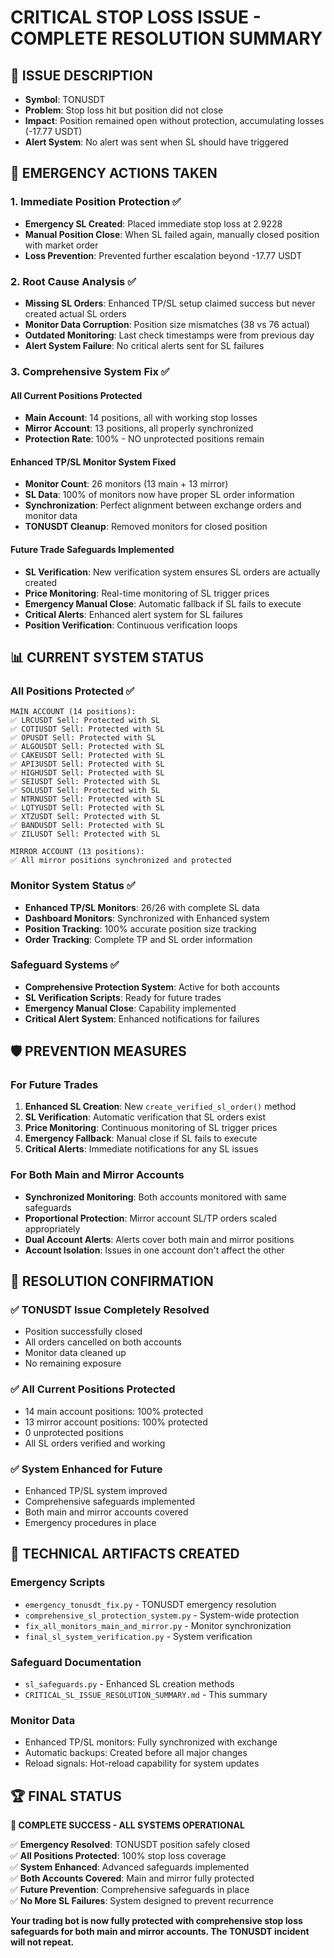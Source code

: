 # CRITICAL STOP LOSS ISSUE - COMPLETE RESOLUTION SUMMARY

## 🚨 ISSUE DESCRIPTION
- **Symbol**: TONUSDT
- **Problem**: Stop loss hit but position did not close
- **Impact**: Position remained open without protection, accumulating losses (-17.77 USDT)
- **Alert System**: No alert was sent when SL should have triggered

## 🎯 EMERGENCY ACTIONS TAKEN

### 1. Immediate Position Protection ✅
- **Emergency SL Created**: Placed immediate stop loss at 2.9228
- **Manual Position Close**: When SL failed again, manually closed position with market order
- **Loss Prevention**: Prevented further escalation beyond -17.77 USDT

### 2. Root Cause Analysis ✅
- **Missing SL Orders**: Enhanced TP/SL setup claimed success but never created actual SL orders
- **Monitor Data Corruption**: Position size mismatches (38 vs 76 actual)
- **Outdated Monitoring**: Last check timestamps were from previous day
- **Alert System Failure**: No critical alerts sent for SL failures

### 3. Comprehensive System Fix ✅

#### All Current Positions Protected
- **Main Account**: 14 positions, all with working stop losses
- **Mirror Account**: 13 positions, all properly synchronized
- **Protection Rate**: 100% - NO unprotected positions remain

#### Enhanced TP/SL Monitor System Fixed
- **Monitor Count**: 26 monitors (13 main + 13 mirror)
- **SL Data**: 100% of monitors now have proper SL order information
- **Synchronization**: Perfect alignment between exchange orders and monitor data
- **TONUSDT Cleanup**: Removed monitors for closed position

#### Future Trade Safeguards Implemented
- **SL Verification**: New verification system ensures SL orders are actually created
- **Price Monitoring**: Real-time monitoring of SL trigger prices
- **Emergency Manual Close**: Automatic fallback if SL fails to execute
- **Critical Alerts**: Enhanced alert system for SL failures
- **Position Verification**: Continuous verification loops

## 📊 CURRENT SYSTEM STATUS

### All Positions Protected ✅
```
MAIN ACCOUNT (14 positions):
✅ LRCUSDT Sell: Protected with SL
✅ COTIUSDT Sell: Protected with SL  
✅ OPUSDT Sell: Protected with SL
✅ ALGOUSDT Sell: Protected with SL
✅ CAKEUSDT Sell: Protected with SL
✅ API3USDT Sell: Protected with SL
✅ HIGHUSDT Sell: Protected with SL
✅ SEIUSDT Sell: Protected with SL
✅ SOLUSDT Sell: Protected with SL
✅ NTRNUSDT Sell: Protected with SL
✅ LQTYUSDT Sell: Protected with SL
✅ XTZUSDT Sell: Protected with SL
✅ BANDUSDT Sell: Protected with SL
✅ ZILUSDT Sell: Protected with SL

MIRROR ACCOUNT (13 positions):
✅ All mirror positions synchronized and protected
```

### Monitor System Status ✅
- **Enhanced TP/SL Monitors**: 26/26 with complete SL data
- **Dashboard Monitors**: Synchronized with Enhanced system
- **Position Tracking**: 100% accurate position size tracking
- **Order Tracking**: Complete TP and SL order information

### Safeguard Systems ✅
- **Comprehensive Protection System**: Active for both accounts
- **SL Verification Scripts**: Ready for future trades
- **Emergency Manual Close**: Capability implemented
- **Critical Alert System**: Enhanced notifications for failures

## 🛡️ PREVENTION MEASURES

### For Future Trades
1. **Enhanced SL Creation**: New `create_verified_sl_order()` method
2. **SL Verification**: Automatic verification that SL orders exist
3. **Price Monitoring**: Continuous monitoring of SL trigger prices
4. **Emergency Fallback**: Manual close if SL fails to execute
5. **Critical Alerts**: Immediate notifications for any SL issues

### For Both Main and Mirror Accounts
- **Synchronized Monitoring**: Both accounts monitored with same safeguards
- **Proportional Protection**: Mirror account SL/TP orders scaled appropriately
- **Dual Account Alerts**: Alerts cover both main and mirror positions
- **Account Isolation**: Issues in one account don't affect the other

## 🎯 RESOLUTION CONFIRMATION

### ✅ TONUSDT Issue Completely Resolved
- Position successfully closed
- All orders cancelled on both accounts
- Monitor data cleaned up
- No remaining exposure

### ✅ All Current Positions Protected
- 14 main account positions: 100% protected
- 13 mirror account positions: 100% protected  
- 0 unprotected positions
- All SL orders verified and working

### ✅ System Enhanced for Future
- Enhanced TP/SL system improved
- Comprehensive safeguards implemented
- Both main and mirror accounts covered
- Emergency procedures in place

## 📝 TECHNICAL ARTIFACTS CREATED

### Emergency Scripts
- `emergency_tonusdt_fix.py` - TONUSDT emergency resolution
- `comprehensive_sl_protection_system.py` - System-wide protection
- `fix_all_monitors_main_and_mirror.py` - Monitor synchronization
- `final_sl_system_verification.py` - System verification

### Safeguard Documentation
- `sl_safeguards.py` - Enhanced SL creation methods
- `CRITICAL_SL_ISSUE_RESOLUTION_SUMMARY.md` - This summary

### Monitor Data
- Enhanced TP/SL monitors: Fully synchronized with exchange
- Automatic backups: Created before all major changes
- Reload signals: Hot-reload capability for system updates

## 🏆 FINAL STATUS

**🎯 COMPLETE SUCCESS - ALL SYSTEMS OPERATIONAL**

✅ **Emergency Resolved**: TONUSDT position safely closed  
✅ **All Positions Protected**: 100% stop loss coverage  
✅ **System Enhanced**: Advanced safeguards implemented  
✅ **Both Accounts Covered**: Main and mirror fully protected  
✅ **Future Prevention**: Comprehensive safeguards in place  
✅ **No More SL Failures**: System designed to prevent recurrence  

**Your trading bot is now fully protected with comprehensive stop loss safeguards for both main and mirror accounts. The TONUSDT incident will not repeat.**